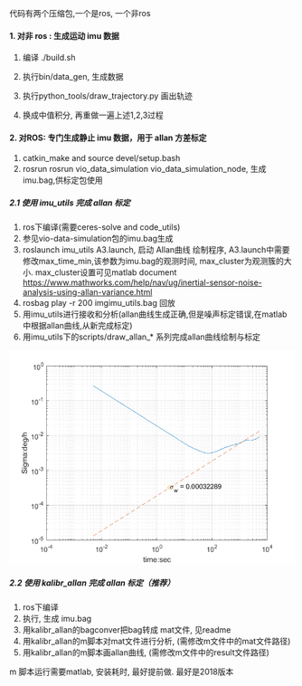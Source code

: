 代码有两个压缩包,一个是ros, 一个非ros

#### 1. 对非 ros : 生成运动 imu 数据

1. 编译 ./build.sh

2. 执行bin/data_gen, 生成数据 

3. 执行python_tools/draw_trajectory.py 画出轨迹

4. 换成中值积分, 再重做一遍上述1,2,3过程

#### 2. 对ROS: 专门生成静止 imu 数据，用于 allan 方差标定
1. catkin_make and source devel/setup.bash
2. rosrun rosrun vio_data_simulation vio_data_simulation_node, 生成imu.bag,供标定包使用

##### 2.1 使用 imu_utils 完成 allan 标定

1. ros下编译(需要ceres-solve and code_utils)
2. 参见vio-data-simulation包的imu.bag生成
3. roslaunch imu_utils A3.launch, 启动 Allan曲线 绘制程序, A3.launch中需要修改max_time_min,该参数为imu.bag的观测时间, max_cluster为观测簇的大小.
   max_cluster设置可见matlab document https://www.mathworks.com/help/nav/ug/inertial-sensor-noise-analysis-using-allan-variance.html
4. rosbag play -r 200 imgimu_utils.bag 回放
5. 用imu_utils进行接收和分析(allan曲线生成正确,但是噪声标定错误,在matlab中根据allan曲线,从新完成标定)
6. 用imu_utils下的scripts/draw_allan_* 系列完成allan曲线绘制与标定
<img src="ws_allan1/src/imu_utils/figure/sigma_w_acc.png">

##### 2.2 使用 kalibr_allan 完成 allan 标定（推荐）

1. ros下编译 
2. 执行, 生成 imu.bag 
3. 用kalibr_allan的bagconver把bag转成 mat文件, 见readme
4. 用kalibr_allan的m脚本对mat文件进行分析, (需修改m文件中的mat文件路径)
5. 用kalibr_allan的m脚本画allan曲线, (需修改m文件中的result文件路径)

m 脚本运行需要matlab, 安装耗时,  最好提前做. 最好是2018版本
